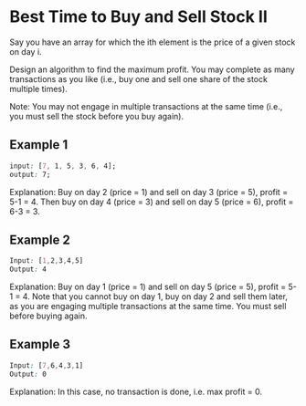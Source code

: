 # Best Time to Buy and Sell Stock II

Say you have an array for which the ith element is the price of a given stock on day i.

Design an algorithm to find the maximum profit. You may complete as many transactions as you like (i.e., buy one and sell one share of the stock multiple times).

Note: You may not engage in multiple transactions at the same time (i.e., you must sell the stock before you buy again).

## Example 1

```css
input: [7, 1, 5, 3, 6, 4];
output: 7;
```

Explanation: Buy on day 2 (price = 1) and sell on day 3 (price = 5), profit = 5-1 = 4.
Then buy on day 4 (price = 3) and sell on day 5 (price = 6), profit = 6-3 = 3.

## Example 2

```css
Input: [1,2,3,4,5]
Output: 4
```

Explanation: Buy on day 1 (price = 1) and sell on day 5 (price = 5), profit = 5-1 = 4.
Note that you cannot buy on day 1, buy on day 2 and sell them later, as you are
engaging multiple transactions at the same time. You must sell before buying again.

## Example 3

```css
Input: [7,6,4,3,1]
Output: 0
```

Explanation: In this case, no transaction is done, i.e. max profit = 0.
